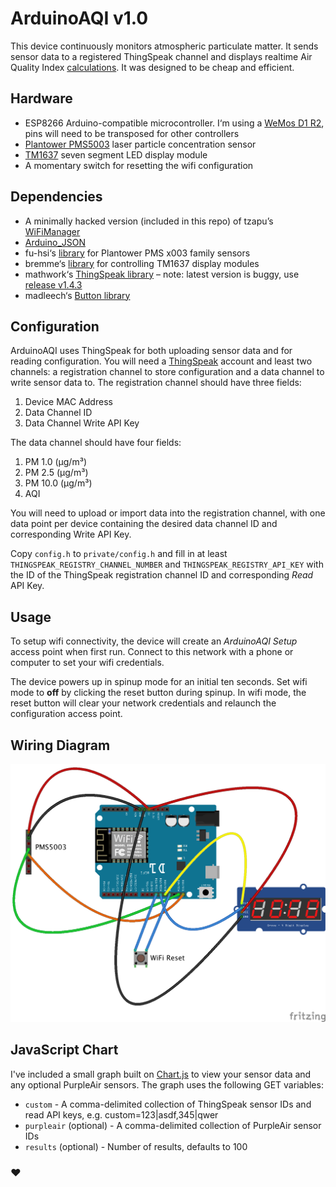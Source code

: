 # ArduinoAQI v1.0

This device continuously monitors atmospheric particulate matter. It sends sensor data to a registered ThingSpeak channel and displays realtime Air Quality Index [calculations](https://en.wikipedia.org/wiki/Air_quality_index#United_States). It was designed to be cheap and efficient.

## Hardware
* ESP8266 Arduino-compatible microcontroller. I‘m using a [WeMos D1 R2](https://wiki.wemos.cc/products:d1:d1), pins will need to be transposed for other controllers
* [Plantower PMS5003](https://cdn-shop.adafruit.com/product-files/3686/plantower-pms5003-manual_v2-3.pdf) laser particle concentration sensor
* [TM1637](http://dx.com/p/0-36-led-4-digit-display-module-for-arduino-black-blue-works-with-official-arduino-boards-254978) seven segment LED display module
* A momentary switch for resetting the wifi configuration

## Dependencies
* A minimally hacked version (included in this repo) of tzapu’s [WiFiManager](https://github.com/tzapu/WiFiManager)
* [Arduino_JSON](https://github.com/arduino-libraries/Arduino_JSON)
* fu-hsi‘s [library](https://github.com/fu-hsi/PMS) for Plantower PMS x003 family sensors
* bremme‘s [library](https://github.com/bremme/arduino-tm1637) for controlling TM1637 display modules
* mathwork‘s [ThingSpeak library](https://github.com/mathworks/thingspeak-arduino) – note: latest version is buggy, use [release v1.4.3](https://github.com/mathworks/thingspeak-arduino/releases/tag/1.4.3) 
* madleech‘s [Button library](https://github.com/madleech/Button)

## Configuration

ArduinoAQI uses ThingSpeak for both uploading sensor data and for reading configuration. You will need a [ThingSpeak](https://thingspeak.com/) account and least two channels: a registration channel to store configuration and a data channel to write sensor data to. The registration channel should have three fields:

1. Device MAC Address
2. Data Channel ID
3. Data Channel Write API Key

The data channel should have four fields:

1. PM 1.0 (µg/m³)
2. PM 2.5 (µg/m³)
3. PM 10.0 (µg/m³)
4. AQI

You will need to upload or import data into the registration channel, with one data point per device containing the desired data channel ID and corresponding Write API Key.

Copy `config.h` to `private/config.h` and fill in at least `THINGSPEAK_REGISTRY_CHANNEL_NUMBER` and `THINGSPEAK_REGISTRY_API_KEY` with the ID of the ThingSpeak registration channel ID and corresponding *Read* API Key.

## Usage

To setup wifi connectivity, the device will create an *ArduinoAQI Setup* access point when first run. Connect to this network with a phone or computer to set your wifi credentials.

The device powers up in spinup mode for an initial ten seconds. Set wifi mode to **off** by clicking the reset button during spinup. In wifi mode, the reset button will clear your network credentials and relaunch the configuration access point.

## Wiring Diagram
![ArduinoAQI wiring diagram](ArduinoAQI_bb.png)

## JavaScript Chart

I've included a small graph built on [Chart.js](https://github.com/chartjs/Chart.js) to view your sensor data and any optional PurpleAir sensors. The graph uses the following GET variables:

* `custom` - A comma-delimited collection of ThingSpeak sensor IDs and read API keys, e.g. custom=123|asdf,345|qwer
* `purpleair` (optional) - A comma-delimited collection of PurpleAir sensor IDs
* `results` (optional) - Number of results, defaults to 100

### ♥
